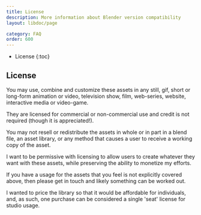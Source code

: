 ```yaml
---
title: License
description: More information about Blender version compatibility
layout: libdoc/page

category: FAQ
order: 600
---
```

- License
{:toc}

## License
You may use, combine and customize these assets in any still, gif, short or long-form animation or video, television show, film, web-series, website, interactive media or video-game.

They are licensed for commercial or non-commercial use and credit is not required (though it is appreciated!).

You may not resell or redistribute the assets in whole or in part in a blend file, an asset library, or any method that causes a user to receive a working copy of the asset.

I want to be permissive with licensing to allow users to create whatever they want with these assets, while preserving the ability to monetize my efforts. 

If you have a usage for the assets that you feel is not explicitly covered above, then please get in touch and likely something can be worked out.

I wanted to price the library so that it would be affordable for individuals, and, as such, one purchase can be considered a single 'seat' license for studio usage.
